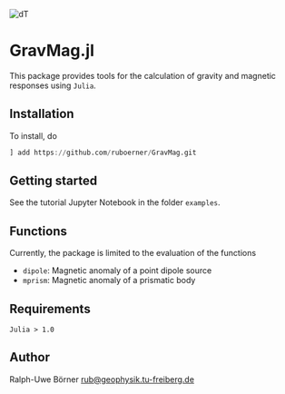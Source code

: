 ![dT](https://ruboerner.github.io/images/prism_response.svg "dT")
# GravMag.jl
This package provides tools for the calculation of gravity and magnetic responses using `Julia`.

## Installation
To install, do
```julia
] add https://github.com/ruboerner/GravMag.git
```

## Getting started
See the tutorial Jupyter Notebook in the folder `examples`.

## Functions
Currently, the package is limited to the evaluation of the functions
* `dipole`: Magnetic anomaly of a point dipole source
* `mprism`: Magnetic anomaly of a prismatic body

## Requirements
`Julia > 1.0`

## Author
Ralph-Uwe Börner rub@geophysik.tu-freiberg.de